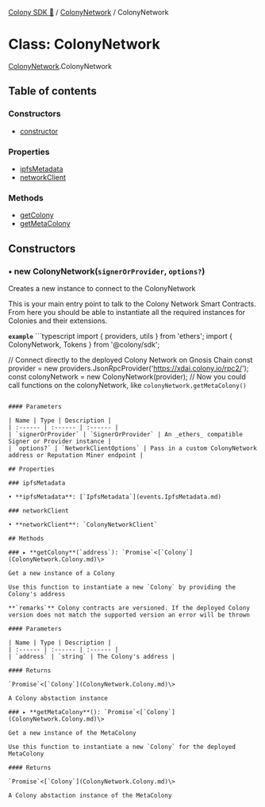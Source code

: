 [Colony SDK 🚀](../README.md) / [ColonyNetwork](../modules/ColonyNetwork.md) / ColonyNetwork

# Class: ColonyNetwork

[ColonyNetwork](../modules/ColonyNetwork.md).ColonyNetwork

## Table of contents

### Constructors

- [constructor](ColonyNetwork.ColonyNetwork.md#constructor)

### Properties

- [ipfsMetadata](ColonyNetwork.ColonyNetwork.md#ipfsmetadata)
- [networkClient](ColonyNetwork.ColonyNetwork.md#networkclient)

### Methods

- [getColony](ColonyNetwork.ColonyNetwork.md#getcolony)
- [getMetaColony](ColonyNetwork.ColonyNetwork.md#getmetacolony)

## Constructors

### • **new ColonyNetwork**(`signerOrProvider`, `options?`)

Creates a new instance to connect to the ColonyNetwork

This is your main entry point to talk to the Colony Network Smart Contracts.
From here you should be able to instantiate all the required instances for Colonies and their extensions.

**`example`** ```typescript
import { providers, utils } from 'ethers';
import { ColonyNetwork, Tokens } from '@colony/sdk';

// Connect directly to the deployed Colony Network on Gnosis Chain
const provider = new providers.JsonRpcProvider('https://xdai.colony.io/rpc2/');
const colonyNetwork = new ColonyNetwork(provider);
// Now you could call functions on the colonyNetwork, like `colonyNetwork.getMetaColony()`
```

#### Parameters

| Name | Type | Description |
| :------ | :------ | :------ |
| `signerOrProvider` | `SignerOrProvider` | An _ethers_ compatible Signer or Provider instance |
| `options?` | `NetworkClientOptions` | Pass in a custom ColonyNetwork address or Reputation Miner endpoint |

## Properties

### ipfsMetadata

• **ipfsMetadata**: [`IpfsMetadata`](events.IpfsMetadata.md)

### networkClient

• **networkClient**: `ColonyNetworkClient`

## Methods

### ▸ **getColony**(`address`): `Promise`<[`Colony`](ColonyNetwork.Colony.md)\>

Get a new instance of a Colony

Use this function to instantiate a new `Colony` by providing the Colony's address

**`remarks`** Colony contracts are versioned. If the deployed Colony version does not match the supported version an error will be thrown

#### Parameters

| Name | Type | Description |
| :------ | :------ | :------ |
| `address` | `string` | The Colony's address |

#### Returns

`Promise`<[`Colony`](ColonyNetwork.Colony.md)\>

A Colony abstaction instance

### ▸ **getMetaColony**(): `Promise`<[`Colony`](ColonyNetwork.Colony.md)\>

Get a new instance of the MetaColony

Use this function to instantiate a new `Colony` for the deployed MetaColony

#### Returns

`Promise`<[`Colony`](ColonyNetwork.Colony.md)\>

A Colony abstaction instance of the MetaColony
